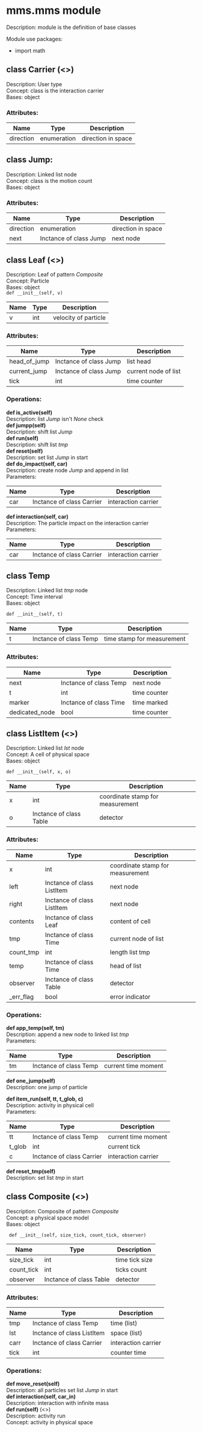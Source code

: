 # mms.mms module
Description: module is the definition of base classes
  
Module use packages:
- import math
  
  
## class Carrier  (<<Ontological Atom>>)  
Description: User type  
Concept: class is the interaction carrier  
Bases: object    
### Attributes:  
  
Name | Type | Description  
---- | ---- | ----------- 
direction | enumeration | direction in space


## class Jump:
Description: Linked list node  
Concept: class is the motion count  
Bases: object    
### Attributes:  
  
Name | Type | Description  
---- | ---- | ----------- 
direction | enumeration | direction in space
next | Inctance of class Jump | next node
  
## class Leaf  (<<Ontological Atom>>)  
Description: Leaf of pattern *Composite*  
Concept: Particle  
Bases: object    
`def __init__(self, v)`
  
Name | Type | Description  
---- | ---- | ----------- 
v | int | velocity of particle

### Attributes:  
  
Name | Type | Description  
---- | ---- | ----------- 
head_of_jump | Inctance of class Jump | list head
current_jump | Inctance of class Jump | current node of list
tick | int | time counter  
  
### Operations:  

**def is_active(self)**  
Description: list *Jump* isn't *None* check  
**def jumpp(self)**  
Description: shift list *Jump*  
**def run(self)**  
Description: shift list *tmp*  
**def reset(self)**  
Description: set list *Jump* in start   
**def do_impact(self, car)**  
Description: create node *Jump* and append in list   
Parameters:  
   
Name | Type | Description   
---- | ---- | -----------  
car | Inctance of class Carrier | interaction carrier   
  
**def interaction(self, car)**  
Description: The particle impact on the interaction carrier   
Parameters:  
  
Name | Type | Description  
---- | ---- | ----------- 
car | Inctance of class Carrier | interaction carrier   
   

## class Temp  
Description: Linked list *tmp* node  
Concept: Time interval   
Bases: object    
   
`def __init__(self, t)` 
  
Name | Type | Description  
---- | ---- | -----------  
t | Inctance of class Temp | time stamp for measurement  
  
### Attributes:  
  
Name | Type | Description  
---- | ---- | ----------- 
next | Inctance of class Temp | next node  
t | int | time counter  
marker  | Inctance of class Time | time marked  
dedicated_node | bool | time counter  

## class ListItem (<<Ontological Space>>)  
Description: Linked list *lst* node  
Concept: A cell of physical space  
Bases: object    

`def __init__(self, x, o)`  
  
Name | Type | Description  
---- | ---- | ----------- 
x | int | coordinate stamp for measurement
o | Inctance of class Table | detector  
  
### Attributes:  
  
Name | Type | Description  
---- | ---- | ----------- 
x | int | coordinate stamp for measurement
left | Inctance of class ListItem | next node
right| Inctance of class ListItem | next node
contents| Inctance of class Leaf | content of cell
tmp| Inctance of class Time | current node of list 
count_tmp| int | length list tmp
temp | Inctance of class Time | head of list  
observer | Inctance of class Table | detector  
_err_flag | bool | error indicator  

### Operations:    
**def app_temp(self, tm)**  
Description: append a new node to linked list *tmp*  
Parameters:  
  
Name | Type | Description  
---- | ---- | -----------  
tm | Inctance of class Temp | current time moment  
  
**def one_jump(self)**  
Description: one jump of particle   
  
**def item_run(self, tt, t_glob, c)**  
Description: activity in physical cell  
Parameters:  
  
Name | Type | Description  
---- | ---- | ----------- 
tt | Inctance of class Temp | current time moment  
t_glob| int | current tick   
c | Inctance of class Carrier | interaction carrier   
  
**def reset_tmp(self)**  
Description: set list *tmp* in start   
    
    
## class Composite  (<<Ontological Category>>)
Description: Composite of pattern *Composite*  
Concept: a physical space model  
Bases: object    

` def __init__(self, size_tick, count_tick, observer)`  
  
Name | Type | Description  
---- | ---- | ----------- 
size_tick | int | time tick size  
count_tick | int | ticks count   
observer | Inctance of class Table | detector   
  
### Attributes:  
  
Name | Type | Description  
---- | ---- | ----------- 
tmp | Inctance of class Temp | time (list)  
lst | Inctance of class ListItem | space (list)   
carr | Inctance of class Carrier | interaction carrier  
tick | int | counter time  

### Operations:    
**def move_reset(self)**  
Description: all particles set list *Jump* in start   
**def interaction(self, car_in)**  
Description: interaction with  infinite mass  
**def run(self)**  (<<Exist>>)  
Description: activity run  
Concept: activity in physical space  


